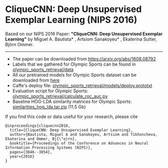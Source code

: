 # CliqueCNN: Deep Unsupervised Exemplar Learning (NIPS 2016)

Based on our NIPS 2016 Paper: **"CliqueCNN: Deep Unsupervised Exemplar Learning"** by Miguel A. Bautista* , Artsiom Sanakoyeu* , Ekaterina Sutter, Björn Ommer.

---

* The paper can be downloaded from https://arxiv.org/abs/1608.08792
* Labels that we gathered for Olympic Sports can be found in [olympic_sports_retrieval/data](olympic_sports_retrieval/data)
* All our pretrained models for Olympic Sports dataset can be downloaded from [here](https://hcicloud.iwr.uni-heidelberg.de/index.php/s/kRp6b454Dd0wnts)
* Caffe's deploy file: [olympic_sports_retrieval/models/deploy.prototxt](olympic_sports_retrieval/models/deploy.prototxt)  
* Evaluation script for Olympic Sports: [olympic_sports_retrieval/calculate_roc_auc.py](olympic_sports_retrieval/calculate_roc_auc.py)
* Baseline HOG-LDA similarity matrices for Olympic Sports:
[similarities_hog_lda.tar.zip](http://compvis10.iwr.uni-heidelberg.de/share/cliquecnn/similarities_hog_lda.tar.zip) (11.5 Gb)

If you find this code or data useful for your research, please cite
```
@inproceedings{cliquecnn2016,
  title={CliqueCNN: Deep Unsupervised Exemplar Learning},
  author={Bautista, Miguel A and Sanakoyeu, Artsiom and Tikhoncheva, Ekaterina and Ommer, Bj{\"o}rn},
  booktitle={Proceedings of the Conference on Advances in Neural Information Processing Systems (NIPS)},
  pages={3846--3854},
  year={2016}
}
```
